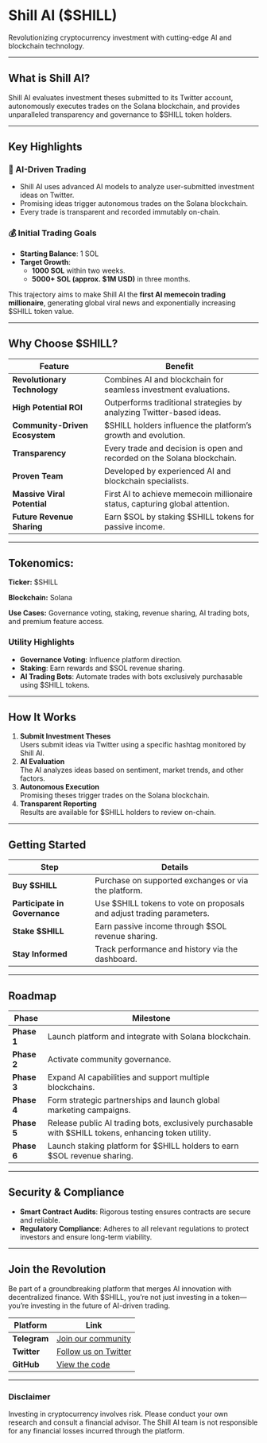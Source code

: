 # **Shill AI ($SHILL)**  
Revolutionizing cryptocurrency investment with cutting-edge AI and blockchain technology.

---

## **What is Shill AI?**  
Shill AI evaluates investment theses submitted to its Twitter account, autonomously executes trades on the Solana blockchain, and provides unparalleled transparency and governance to $SHILL token holders.

---

## **Key Highlights**  

### **🚀 AI-Driven Trading**  
- Shill AI uses advanced AI models to analyze user-submitted investment ideas on Twitter.  
- Promising ideas trigger autonomous trades on the Solana blockchain.  
- Every trade is transparent and recorded immutably on-chain.

### **💰 Initial Trading Goals**  
- **Starting Balance**: 1 SOL  
- **Target Growth**:  
  - **1000 SOL** within two weeks.  
  - **5000+ SOL (approx. $1M USD)** in three months.  

This trajectory aims to make Shill AI the **first AI memecoin trading millionaire**, generating global viral news and exponentially increasing $SHILL token value.

---

## **Why Choose $SHILL?**  

| **Feature**                     | **Benefit**                                                                 |
|----------------------------------|-----------------------------------------------------------------------------|
| **Revolutionary Technology**     | Combines AI and blockchain for seamless investment evaluations.             |
| **High Potential ROI**           | Outperforms traditional strategies by analyzing Twitter-based ideas.        |
| **Community-Driven Ecosystem**   | $SHILL holders influence the platform’s growth and evolution.               |
| **Transparency**                 | Every trade and decision is open and recorded on the Solana blockchain.     |
| **Proven Team**                  | Developed by experienced AI and blockchain specialists.                     |
| **Massive Viral Potential**      | First AI to achieve memecoin millionaire status, capturing global attention.|
| **Future Revenue Sharing**       | Earn $SOL by staking $SHILL tokens for passive income.                      |

---

## **Tokenomics:**  

**Ticker:** 
$SHILL

**Blockchain:**
Solana

**Use Cases:**
Governance voting, staking, revenue sharing, AI trading bots, and premium feature access.

### **Utility Highlights**  
- **Governance Voting**: Influence platform direction.  
- **Staking**: Earn rewards and $SOL revenue sharing.  
- **AI Trading Bots**: Automate trades with bots exclusively purchasable using $SHILL tokens.  

---

## **How It Works**  

1. **Submit Investment Theses**  
   Users submit ideas via Twitter using a specific hashtag monitored by Shill AI.  
2. **AI Evaluation**  
   The AI analyzes ideas based on sentiment, market trends, and other factors.  
3. **Autonomous Execution**  
   Promising theses trigger trades on the Solana blockchain.  
4. **Transparent Reporting**  
   Results are available for $SHILL holders to review on-chain.  

---

## **Getting Started**  

| **Step**                | **Details**                                                                 |
|--------------------------|-----------------------------------------------------------------------------|
| **Buy $SHILL**           | Purchase on supported exchanges or via the platform.                       |
| **Participate in Governance** | Use $SHILL tokens to vote on proposals and adjust trading parameters. |
| **Stake $SHILL**         | Earn passive income through $SOL revenue sharing.                          |
| **Stay Informed**        | Track performance and history via the dashboard.                           |

---

## **Roadmap**  

| **Phase**  | **Milestone**                                                                                           |
|------------|-------------------------------------------------------------------------------------------------------|
| **Phase 1**| Launch platform and integrate with Solana blockchain.                                                 |
| **Phase 2**| Activate community governance.                                                                         |
| **Phase 3**| Expand AI capabilities and support multiple blockchains.                                               |
| **Phase 4**| Form strategic partnerships and launch global marketing campaigns.                                     |
| **Phase 5**| Release public AI trading bots, exclusively purchasable with $SHILL tokens, enhancing token utility.   |
| **Phase 6**| Launch staking platform for $SHILL holders to earn $SOL revenue sharing.                               |

---

## **Security & Compliance**  

- **Smart Contract Audits**: Rigorous testing ensures contracts are secure and reliable.  
- **Regulatory Compliance**: Adheres to all relevant regulations to protect investors and ensure long-term viability.  

---

## **Join the Revolution**  
Be part of a groundbreaking platform that merges AI innovation with decentralized finance. With $SHILL, you’re not just investing in a token—you’re investing in the future of AI-driven trading.

| **Platform**  | **Link**                         |
|---------------|----------------------------------|
| **Telegram**  | [Join our community](https://t.me/ShillAIPortal) |
| **Twitter**   | [Follow us on Twitter](https://twitter.com/Shillcoinai) |
| **GitHub**    | [View the code](https://github.com/Shill-Ai/SHILLAI) |

---

### **Disclaimer**  
Investing in cryptocurrency involves risk. Please conduct your own research and consult a financial advisor. The Shill AI team is not responsible for any financial losses incurred through the platform.  


